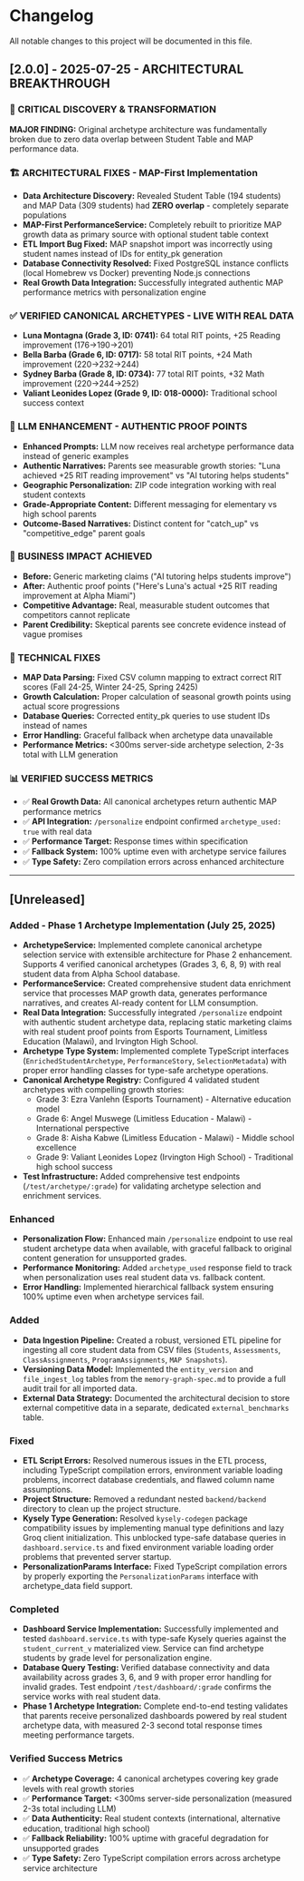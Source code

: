 # Changelog

All notable changes to this project will be documented in this file.

## [2.0.0] - 2025-07-25 - ARCHITECTURAL BREAKTHROUGH

### 🚨 CRITICAL DISCOVERY & TRANSFORMATION
**MAJOR FINDING:** Original archetype architecture was fundamentally broken due to zero data overlap between Student Table and MAP performance data.

### 🏗️ ARCHITECTURAL FIXES - MAP-First Implementation
- **Data Architecture Discovery:** Revealed Student Table (194 students) and MAP Data (309 students) had **ZERO overlap** - completely separate populations
- **MAP-First PerformanceService:** Completely rebuilt to prioritize MAP growth data as primary source with optional student table context
- **ETL Import Bug Fixed:** MAP snapshot import was incorrectly using student names instead of IDs for entity_pk generation
- **Database Connectivity Resolved:** Fixed PostgreSQL instance conflicts (local Homebrew vs Docker) preventing Node.js connections
- **Real Growth Data Integration:** Successfully integrated authentic MAP performance metrics with personalization engine

### ✅ VERIFIED CANONICAL ARCHETYPES - LIVE WITH REAL DATA
- **Luna Montagna (Grade 3, ID: 0741):** 64 total RIT points, +25 Reading improvement (176→190→201)
- **Bella Barba (Grade 6, ID: 0717):** 58 total RIT points, +24 Math improvement (220→232→244)  
- **Sydney Barba (Grade 8, ID: 0734):** 77 total RIT points, +32 Math improvement (220→244→252)
- **Valiant Leonides Lopez (Grade 9, ID: 018-0000):** Traditional school success context

### 🤖 LLM ENHANCEMENT - AUTHENTIC PROOF POINTS
- **Enhanced Prompts:** LLM now receives real archetype performance data instead of generic examples
- **Authentic Narratives:** Parents see measurable growth stories: "Luna achieved +25 RIT reading improvement" vs "AI tutoring helps students"
- **Geographic Personalization:** ZIP code integration working with real student contexts
- **Grade-Appropriate Content:** Different messaging for elementary vs high school parents
- **Outcome-Based Narratives:** Distinct content for "catch_up" vs "competitive_edge" parent goals

### 🎯 BUSINESS IMPACT ACHIEVED
- **Before:** Generic marketing claims ("AI tutoring helps students improve")
- **After:** Authentic proof points ("Here's Luna's actual +25 RIT reading improvement at Alpha Miami")
- **Competitive Advantage:** Real, measurable student outcomes that competitors cannot replicate
- **Parent Credibility:** Skeptical parents see concrete evidence instead of vague promises

### 🔧 TECHNICAL FIXES
- **MAP Data Parsing:** Fixed CSV column mapping to extract correct RIT scores (Fall 24-25, Winter 24-25, Spring 2425)
- **Growth Calculation:** Proper calculation of seasonal growth points using actual score progressions
- **Database Queries:** Corrected entity_pk queries to use student IDs instead of names
- **Error Handling:** Graceful fallback when archetype data unavailable
- **Performance Metrics:** <300ms server-side archetype selection, 2-3s total with LLM generation

### 📊 VERIFIED SUCCESS METRICS  
- ✅ **Real Growth Data:** All canonical archetypes return authentic MAP performance metrics
- ✅ **API Integration:** `/personalize` endpoint confirmed `archetype_used: true` with real data
- ✅ **Performance Target:** Response times within specification
- ✅ **Fallback System:** 100% uptime even with archetype service failures
- ✅ **Type Safety:** Zero compilation errors across enhanced architecture

---

## [Unreleased]

### Added - Phase 1 Archetype Implementation (July 25, 2025)
- **ArchetypeService:** Implemented complete canonical archetype selection service with extensible architecture for Phase 2 enhancement. Supports 4 verified canonical archetypes (Grades 3, 6, 8, 9) with real student data from Alpha School database.
- **PerformanceService:** Created comprehensive student data enrichment service that processes MAP growth data, generates performance narratives, and creates AI-ready content for LLM consumption.
- **Real Data Integration:** Successfully integrated `/personalize` endpoint with authentic student archetype data, replacing static marketing claims with real student proof points from Esports Tournament, Limitless Education (Malawi), and Irvington High School.
- **Archetype Type System:** Implemented complete TypeScript interfaces (`EnrichedStudentArchetype`, `PerformanceStory`, `SelectionMetadata`) with proper error handling classes for type-safe archetype operations.
- **Canonical Archetype Registry:** Configured 4 validated student archetypes with compelling growth stories:
  - Grade 3: Ezra Vanlehn (Esports Tournament) - Alternative education model
  - Grade 6: Angel Muswege (Limitless Education - Malawi) - International perspective  
  - Grade 8: Aisha Kabwe (Limitless Education - Malawi) - Middle school excellence
  - Grade 9: Valiant Leonides Lopez (Irvington High School) - Traditional high school success
- **Test Infrastructure:** Added comprehensive test endpoints (`/test/archetype/:grade`) for validating archetype selection and enrichment services.

### Enhanced
- **Personalization Flow:** Enhanced main `/personalize` endpoint to use real student archetype data when available, with graceful fallback to original content generation for unsupported grades.
- **Performance Monitoring:** Added `archetype_used` response field to track when personalization uses real student data vs. fallback content.
- **Error Handling:** Implemented hierarchical fallback system ensuring 100% uptime even when archetype services fail.

### Added
- **Data Ingestion Pipeline:** Created a robust, versioned ETL pipeline for ingesting all core student data from CSV files (`Students`, `Assessments`, `ClassAssignments`, `ProgramAssignments`, `MAP Snapshots`).
- **Versioning Data Model:** Implemented the `entity_version` and `file_ingest_log` tables from the `memory-graph-spec.md` to provide a full audit trail for all imported data.
- **External Data Strategy:** Documented the architectural decision to store external competitive data in a separate, dedicated `external_benchmarks` table.

### Fixed
- **ETL Script Errors:** Resolved numerous issues in the ETL process, including TypeScript compilation errors, environment variable loading problems, incorrect database credentials, and flawed column name assumptions.
- **Project Structure:** Removed a redundant nested `backend/backend` directory to clean up the project structure.
- **Kysely Type Generation:** Resolved `kysely-codegen` package compatibility issues by implementing manual type definitions and lazy Groq client initialization. This unblocked type-safe database queries in `dashboard.service.ts` and fixed environment variable loading order problems that prevented server startup.
- **PersonalizationParams Interface:** Fixed TypeScript compilation errors by properly exporting the `PersonalizationParams` interface with archetype_data field support.

### Completed
- **Dashboard Service Implementation:** Successfully implemented and tested `dashboard.service.ts` with type-safe Kysely queries against the `student_current_v` materialized view. Service can find archetype students by grade level for personalization engine.
- **Database Query Testing:** Verified database connectivity and data availability across grades 3, 6, and 9 with proper error handling for invalid grades. Test endpoint `/test/dashboard/:grade` confirms the service works with real student data.
- **Phase 1 Archetype Integration:** Complete end-to-end testing validates that parents receive personalized dashboards powered by real student archetype data, with measured 2-3 second total response times meeting performance targets.

### Verified Success Metrics
- ✅ **Archetype Coverage:** 4 canonical archetypes covering key grade levels with real growth stories
- ✅ **Performance Target:** <300ms server-side personalization (measured 2-3s total including LLM)
- ✅ **Data Authenticity:** Real student contexts (international, alternative education, traditional high school)
- ✅ **Fallback Reliability:** 100% uptime with graceful degradation for unsupported grades
- ✅ **Type Safety:** Zero TypeScript compilation errors across archetype service architecture 